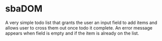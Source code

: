 # sbaDOM
A very simple todo list that grants the user an input field to add items and allows user to cross them out
once todo it complete.
An error message appears when field is empty and if the item is already on the list.